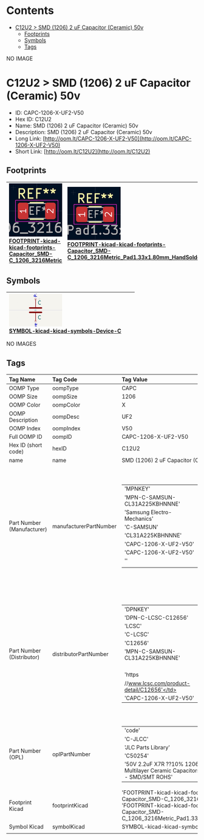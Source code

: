 



Contents
========

* [C12U2 > SMD (1206) 2 uF Capacitor (Ceramic) 50v](#c12u2--smd-1206-2-uf-capacitor-ceramic-50v)
	* [Footprints](#footprints)
	* [Symbols](#symbols)
	* [Tags](#tags)
  
NO IMAGE  
# C12U2 > SMD (1206) 2 uF Capacitor (Ceramic) 50v

- ID: CAPC-1206-X-UF2-V50
- Hex ID: C12U2
- Name: SMD (1206) 2 uF Capacitor (Ceramic) 50v
- Description: SMD (1206) 2 uF Capacitor (Ceramic) 50v
- Long Link: [http://oom.lt/CAPC-1206-X-UF2-V50](http://oom.lt/CAPC-1206-X-UF2-V50)
- Short Link: [http://oom.lt/C12U2](http://oom.lt/C12U2)

## Footprints
  

|[![](https://raw.githubusercontent.com/oomlout/oomlout_OOMP_eda_V2/main/FOOTPRINT/kicad/kicad-footprints/Capacitor_SMD/C_1206_3216Metric/image_140.png)<br>FOOTPRINT-kicad-kicad-footprints-Capacitor_SMD-C_1206_3216Metric](https://github.com/oomlout/oomlout_OOMP_eda_V2/tree/main/FOOTPRINT/kicad/kicad-footprints/Capacitor_SMD/C_1206_3216Metric/)|[![](https://raw.githubusercontent.com/oomlout/oomlout_OOMP_eda_V2/main/FOOTPRINT/kicad/kicad-footprints/Capacitor_SMD/C_1206_3216Metric_Pad1.33x1.80mm_HandSolder/image_140.png)<br>FOOTPRINT-kicad-kicad-footprints-Capacitor_SMD-C_1206_3216Metric_Pad1.33x1.80mm_HandSolder](https://github.com/oomlout/oomlout_OOMP_eda_V2/tree/main/FOOTPRINT/kicad/kicad-footprints/Capacitor_SMD/C_1206_3216Metric_Pad1.33x1.80mm_HandSolder/)||
| :--- | :--- | :--- |

## Symbols
  

|[![](https://raw.githubusercontent.com/oomlout/oomlout_OOMP_eda_V2/main/SYMBOL/kicad/kicad-symbols/Device/C/image_140.png)<br>SYMBOL-kicad-kicad-symbols-Device-C](https://github.com/oomlout/oomlout_OOMP_eda_V2/tree/main/SYMBOL/kicad/kicad-symbols/Device/C/)|||
| :--- | :--- | :--- |
  
NO IMAGES  
## Tags
  

|Tag Name|Tag Code|Tag Value|
| :--- | :--- | :--- |
|OOMP Type|oompType|CAPC|
|OOMP Size|oompSize|1206|
|OOMP Color|oompColor|X|
|OOMP Description|oompDesc|UF2|
|OOMP Index|oompIndex|V50|
|Full OOMP ID|oompID|CAPC-1206-X-UF2-V50|
|Hex ID (short code)|hexID|C12U2|
|name|name|SMD (1206) 2 uF Capacitor (Ceramic) 50v|
|Part Number (Manufacturer)|manufacturerPartNumber|<table><tr><td>'MPNKEY'</td></tr><tr><td> 'MPN-C-SAMSUN-CL31A225KBHNNNE'</td><td> 'MANUFACTURER'</td></tr><tr><td> 'Samsung Electro-Mechanics'</td><td> 'MANUCODE'</td></tr><tr><td> 'C-SAMSUN'</td><td> 'MPN'</td></tr><tr><td> 'CL31A225KBHNNNE'</td><td> 'OOMPIDPARTIAL'</td></tr><tr><td> 'CAPC-1206-X-UF2-V50'</td><td> 'OOMPID'</td></tr><tr><td> 'CAPC-1206-X-UF2-V50'</td><td> 'LINK'</td></tr><tr><td> ''</td><td> 'tags'</td></tr><tr><td> </td></tr></table></td><td> <table><tr><td>'MPNKEY'</td></tr><tr><td> 'MPN-C-FHGUAN-1206B225K500NT'</td><td> 'MANUFACTURER'</td></tr><tr><td> 'FH (Guangdong Fenghua Advanced Tech)'</td><td> 'MANUCODE'</td></tr><tr><td> 'C-FHGUAN'</td><td> 'MPN'</td></tr><tr><td> '1206B225K500NT'</td><td> 'OOMPIDPARTIAL'</td></tr><tr><td> 'CAPC-1206-X-UF2-V50'</td><td> 'OOMPID'</td></tr><tr><td> 'CAPC-1206-X-UF2-V50'</td><td> 'LINK'</td></tr><tr><td> ''</td><td> 'tags'</td></tr><tr><td> </td></tr></table></td><td> <table><tr><td>'MPNKEY'</td></tr><tr><td> 'MPN-C-SAMSUN-CL31B225KBHNNNE'</td><td> 'MANUFACTURER'</td></tr><tr><td> 'Samsung Electro-Mechanics'</td><td> 'MANUCODE'</td></tr><tr><td> 'C-SAMSUN'</td><td> 'MPN'</td></tr><tr><td> 'CL31B225KBHNNNE'</td><td> 'OOMPIDPARTIAL'</td></tr><tr><td> 'CAPC-1206-X-UF2-V50'</td><td> 'OOMPID'</td></tr><tr><td> 'CAPC-1206-X-UF2-V50'</td><td> 'LINK'</td></tr><tr><td> ''</td><td> 'tags'</td></tr><tr><td> 'STOCK</td></tr><tr><td>100K'</td></tr></table></td><td> <table><tr><td>'MPNKEY'</td></tr><tr><td> 'MPN-C-MURATA-GRM31CR71H225KA88L'</td><td> 'MANUFACTURER'</td></tr><tr><td> 'Murata Electronics'</td><td> 'MANUCODE'</td></tr><tr><td> 'C-MURATA'</td><td> 'MPN'</td></tr><tr><td> 'GRM31CR71H225KA88L'</td><td> 'OOMPIDPARTIAL'</td></tr><tr><td> 'CAPC-1206-X-UF2-V50'</td><td> 'OOMPID'</td></tr><tr><td> 'CAPC-1206-X-UF2-V50'</td><td> 'LINK'</td></tr><tr><td> ''</td><td> 'tags'</td></tr><tr><td> 'STOCK</td></tr><tr><td>1K'</td></tr></table></td><td> <table><tr><td>'MPNKEY'</td></tr><tr><td> 'MPN-C-MURATA-GCJ31CR71H225KA12L'</td><td> 'MANUFACTURER'</td></tr><tr><td> 'Murata Electronics'</td><td> 'MANUCODE'</td></tr><tr><td> 'C-MURATA'</td><td> 'MPN'</td></tr><tr><td> 'GCJ31CR71H225KA12L'</td><td> 'OOMPIDPARTIAL'</td></tr><tr><td> 'CAPC-1206-X-UF2-V50'</td><td> 'OOMPID'</td></tr><tr><td> 'CAPC-1206-X-UF2-V50'</td><td> 'LINK'</td></tr><tr><td> ''</td><td> 'tags'</td></tr><tr><td> 'STOCK</td></tr><tr><td>1K'</td></tr></table></td><td> <table><tr><td>'MPNKEY'</td></tr><tr><td> 'MPN-C-TAIYOY-UMK316B7225KL-T'</td><td> 'MANUFACTURER'</td></tr><tr><td> 'Taiyo Yuden'</td><td> 'MANUCODE'</td></tr><tr><td> 'C-TAIYOY'</td><td> 'MPN'</td></tr><tr><td> 'UMK316B7225KL-T'</td><td> 'OOMPIDPARTIAL'</td></tr><tr><td> 'CAPC-1206-X-UF2-V50'</td><td> 'OOMPID'</td></tr><tr><td> 'CAPC-1206-X-UF2-V50'</td><td> 'LINK'</td></tr><tr><td> ''</td><td> 'tags'</td></tr><tr><td> 'STOCK</td></tr><tr><td>1K'</td></tr></table></td><td> <table><tr><td>'MPNKEY'</td></tr><tr><td> 'MPN-C-MURATA-GCM31CR71H225KA55L'</td><td> 'MANUFACTURER'</td></tr><tr><td> 'Murata Electronics'</td><td> 'MANUCODE'</td></tr><tr><td> 'C-MURATA'</td><td> 'MPN'</td></tr><tr><td> 'GCM31CR71H225KA55L'</td><td> 'OOMPIDPARTIAL'</td></tr><tr><td> 'CAPC-1206-X-UF2-V50'</td><td> 'OOMPID'</td></tr><tr><td> 'CAPC-1206-X-UF2-V50'</td><td> 'LINK'</td></tr><tr><td> ''</td><td> 'tags'</td></tr><tr><td> 'STOCK</td></tr><tr><td>1K'</td></tr></table></td><td> <table><tr><td>'MPNKEY'</td></tr><tr><td> 'MPN-C-YAGEO-CC1206KKX7R9BB225'</td><td> 'MANUFACTURER'</td></tr><tr><td> 'YAGEO'</td><td> 'MANUCODE'</td></tr><tr><td> 'C-YAGEO'</td><td> 'MPN'</td></tr><tr><td> 'CC1206KKX7R9BB225'</td><td> 'OOMPIDPARTIAL'</td></tr><tr><td> 'CAPC-1206-X-UF2-V50'</td><td> 'OOMPID'</td></tr><tr><td> 'CAPC-1206-X-UF2-V50'</td><td> 'LINK'</td></tr><tr><td> ''</td><td> 'tags'</td></tr><tr><td> </td></tr></table></td><td> <table><tr><td>'MPNKEY'</td></tr><tr><td> 'MPN-C-KEMET-C1206C225K5RAC7800'</td><td> 'MANUFACTURER'</td></tr><tr><td> 'KEMET'</td><td> 'MANUCODE'</td></tr><tr><td> 'C-KEMET'</td><td> 'MPN'</td></tr><tr><td> 'C1206C225K5RAC7800'</td><td> 'OOMPIDPARTIAL'</td></tr><tr><td> 'CAPC-1206-X-UF2-V50'</td><td> 'OOMPID'</td></tr><tr><td> 'CAPC-1206-X-UF2-V50'</td><td> 'LINK'</td></tr><tr><td> ''</td><td> 'tags'</td></tr><tr><td> </td></tr></table></td><td> <table><tr><td>'MPNKEY'</td></tr><tr><td> 'MPN-C-WALSIN-1206F225Z500'</td><td> 'MANUFACTURER'</td></tr><tr><td> 'Walsin Tech Corp'</td><td> 'MANUCODE'</td></tr><tr><td> 'C-WALSIN'</td><td> 'MPN'</td></tr><tr><td> '1206F225Z500'</td><td> 'OOMPIDPARTIAL'</td></tr><tr><td> 'CAPC-1206-X-UF2-V50'</td><td> 'OOMPID'</td></tr><tr><td> 'CAPC-1206-X-UF2-V50'</td><td> 'LINK'</td></tr><tr><td> ''</td><td> 'tags'</td></tr><tr><td> </td></tr></table></td><td> <table><tr><td>'MPNKEY'</td></tr><tr><td> 'MPN-C-MURATA-KRM31KR71H225KH01L'</td><td> 'MANUFACTURER'</td></tr><tr><td> 'Murata Electronics'</td><td> 'MANUCODE'</td></tr><tr><td> 'C-MURATA'</td><td> 'MPN'</td></tr><tr><td> 'KRM31KR71H225KH01L'</td><td> 'OOMPIDPARTIAL'</td></tr><tr><td> 'CAPC-1206-X-UF2-V50'</td><td> 'OOMPID'</td></tr><tr><td> 'CAPC-1206-X-UF2-V50'</td><td> 'LINK'</td></tr><tr><td> ''</td><td> 'tags'</td></tr><tr><td> </td></tr></table></td><td> <table><tr><td>'MPNKEY'</td></tr><tr><td> 'MPN-C-FHGUAN-1206X225K500NT'</td><td> 'MANUFACTURER'</td></tr><tr><td> 'FH (Guangdong Fenghua Advanced Tech)'</td><td> 'MANUCODE'</td></tr><tr><td> 'C-FHGUAN'</td><td> 'MPN'</td></tr><tr><td> '1206X225K500NT'</td><td> 'OOMPIDPARTIAL'</td></tr><tr><td> 'CAPC-1206-X-UF2-V50'</td><td> 'OOMPID'</td></tr><tr><td> 'CAPC-1206-X-UF2-V50'</td><td> 'LINK'</td></tr><tr><td> ''</td><td> 'tags'</td></tr><tr><td> </td></tr></table></td><td> <table><tr><td>'MPNKEY'</td></tr><tr><td> 'MPN-C-CCTC-TCC1206X7R225K500FT'</td><td> 'MANUFACTURER'</td></tr><tr><td> 'CCTC'</td><td> 'MANUCODE'</td></tr><tr><td> 'C-CCTC'</td><td> 'MPN'</td></tr><tr><td> 'TCC1206X7R225K500FT'</td><td> 'OOMPIDPARTIAL'</td></tr><tr><td> 'CAPC-1206-X-UF2-V50'</td><td> 'OOMPID'</td></tr><tr><td> 'CAPC-1206-X-UF2-V50'</td><td> 'LINK'</td></tr><tr><td> ''</td><td> 'tags'</td></tr><tr><td> 'STOCK</td></tr><tr><td>10K'</td></tr></table></td><td> <table><tr><td>'MPNKEY'</td></tr><tr><td> 'MPN-C-SAMSUN-CL31B225KBHVPNE'</td><td> 'MANUFACTURER'</td></tr><tr><td> 'Samsung Electro-Mechanics'</td><td> 'MANUCODE'</td></tr><tr><td> 'C-SAMSUN'</td><td> 'MPN'</td></tr><tr><td> 'CL31B225KBHVPNE'</td><td> 'OOMPIDPARTIAL'</td></tr><tr><td> 'CAPC-1206-X-UF2-V50'</td><td> 'OOMPID'</td></tr><tr><td> 'CAPC-1206-X-UF2-V50'</td><td> 'LINK'</td></tr><tr><td> ''</td><td> 'tags'</td></tr><tr><td> 'STOCK</td></tr><tr><td>1K'</td></tr></table></td><td> <table><tr><td>'MPNKEY'</td></tr><tr><td> 'MPN-C-SAMSUN-CL31A225KB9LNNC'</td><td> 'MANUFACTURER'</td></tr><tr><td> 'Samsung Electro-Mechanics'</td><td> 'MANUCODE'</td></tr><tr><td> 'C-SAMSUN'</td><td> 'MPN'</td></tr><tr><td> 'CL31A225KB9LNNC'</td><td> 'OOMPIDPARTIAL'</td></tr><tr><td> 'CAPC-1206-X-UF2-V50'</td><td> 'OOMPID'</td></tr><tr><td> 'CAPC-1206-X-UF2-V50'</td><td> 'LINK'</td></tr><tr><td> ''</td><td> 'tags'</td></tr><tr><td> </td></tr></table></td><td> <table><tr><td>'MPNKEY'</td></tr><tr><td> 'MPN-C-TDK-CGA5L3X7R1H225KT0Y0S'</td><td> 'MANUFACTURER'</td></tr><tr><td> 'TDK'</td><td> 'MANUCODE'</td></tr><tr><td> 'C-TDK'</td><td> 'MPN'</td></tr><tr><td> 'CGA5L3X7R1H225KT0Y0S'</td><td> 'OOMPIDPARTIAL'</td></tr><tr><td> 'CAPC-1206-X-UF2-V50'</td><td> 'OOMPID'</td></tr><tr><td> 'CAPC-1206-X-UF2-V50'</td><td> 'LINK'</td></tr><tr><td> ''</td><td> 'tags'</td></tr><tr><td> </td></tr></table></td><td> <table><tr><td>'MPNKEY'</td></tr><tr><td> 'MPN-C-TDK-CGA5L3X7R1H225KT0Y0N'</td><td> 'MANUFACTURER'</td></tr><tr><td> 'TDK'</td><td> 'MANUCODE'</td></tr><tr><td> 'C-TDK'</td><td> 'MPN'</td></tr><tr><td> 'CGA5L3X7R1H225KT0Y0N'</td><td> 'OOMPIDPARTIAL'</td></tr><tr><td> 'CAPC-1206-X-UF2-V50'</td><td> 'OOMPID'</td></tr><tr><td> 'CAPC-1206-X-UF2-V50'</td><td> 'LINK'</td></tr><tr><td> ''</td><td> 'tags'</td></tr><tr><td> </td></tr></table></td><td> <table><tr><td>'MPNKEY'</td></tr><tr><td> 'MPN-C-SAMSUN-CL31B225KBHNFNE'</td><td> 'MANUFACTURER'</td></tr><tr><td> 'Samsung Electro-Mechanics'</td><td> 'MANUCODE'</td></tr><tr><td> 'C-SAMSUN'</td><td> 'MPN'</td></tr><tr><td> 'CL31B225KBHNFNE'</td><td> 'OOMPIDPARTIAL'</td></tr><tr><td> 'CAPC-1206-X-UF2-V50'</td><td> 'OOMPID'</td></tr><tr><td> 'CAPC-1206-X-UF2-V50'</td><td> 'LINK'</td></tr><tr><td> ''</td><td> 'tags'</td></tr><tr><td> </td></tr></table></td><td> <table><tr><td>'MPNKEY'</td></tr><tr><td> 'MPN-C-TAIYOY-UMK316B7225KLHT'</td><td> 'MANUFACTURER'</td></tr><tr><td> 'Taiyo Yuden'</td><td> 'MANUCODE'</td></tr><tr><td> 'C-TAIYOY'</td><td> 'MPN'</td></tr><tr><td> 'UMK316B7225KLHT'</td><td> 'OOMPIDPARTIAL'</td></tr><tr><td> 'CAPC-1206-X-UF2-V50'</td><td> 'OOMPID'</td></tr><tr><td> 'CAPC-1206-X-UF2-V50'</td><td> 'LINK'</td></tr><tr><td> ''</td><td> 'tags'</td></tr><tr><td> </td></tr></table></td><td> <table><tr><td>'MPNKEY'</td></tr><tr><td> 'MPN-C-WALSIN-1206B225K500CT'</td><td> 'MANUFACTURER'</td></tr><tr><td> 'Walsin Tech Corp'</td><td> 'MANUCODE'</td></tr><tr><td> 'C-WALSIN'</td><td> 'MPN'</td></tr><tr><td> '1206B225K500CT'</td><td> 'OOMPIDPARTIAL'</td></tr><tr><td> 'CAPC-1206-X-UF2-V50'</td><td> 'OOMPID'</td></tr><tr><td> 'CAPC-1206-X-UF2-V50'</td><td> 'LINK'</td></tr><tr><td> ''</td><td> 'tags'</td></tr><tr><td> </td></tr></table></td><td> <table><tr><td>'MPNKEY'</td></tr><tr><td> 'MPN-C-MURATA-GRJ31CR71H225KE11L'</td><td> 'MANUFACTURER'</td></tr><tr><td> 'Murata Electronics'</td><td> 'MANUCODE'</td></tr><tr><td> 'C-MURATA'</td><td> 'MPN'</td></tr><tr><td> 'GRJ31CR71H225KE11L'</td><td> 'OOMPIDPARTIAL'</td></tr><tr><td> 'CAPC-1206-X-UF2-V50'</td><td> 'OOMPID'</td></tr><tr><td> 'CAPC-1206-X-UF2-V50'</td><td> 'LINK'</td></tr><tr><td> ''</td><td> 'tags'</td></tr><tr><td> </td></tr></table></td><td> <table><tr><td>'MPNKEY'</td></tr><tr><td> 'MPN-C-TDK-C3216X7R1H225KT000E'</td><td> 'MANUFACTURER'</td></tr><tr><td> 'TDK'</td><td> 'MANUCODE'</td></tr><tr><td> 'C-TDK'</td><td> 'MPN'</td></tr><tr><td> 'C3216X7R1H225KT000E'</td><td> 'OOMPIDPARTIAL'</td></tr><tr><td> 'CAPC-1206-X-UF2-V50'</td><td> 'OOMPID'</td></tr><tr><td> 'CAPC-1206-X-UF2-V50'</td><td> 'LINK'</td></tr><tr><td> ''</td><td> 'tags'</td></tr><tr><td> 'STOCK</td></tr><tr><td>1K'</td></tr></table></td><td> <table><tr><td>'MPNKEY'</td></tr><tr><td> 'MPN-C-TDK-C3216X7R1H225KT000S'</td><td> 'MANUFACTURER'</td></tr><tr><td> 'TDK'</td><td> 'MANUCODE'</td></tr><tr><td> 'C-TDK'</td><td> 'MPN'</td></tr><tr><td> 'C3216X7R1H225KT000S'</td><td> 'OOMPIDPARTIAL'</td></tr><tr><td> 'CAPC-1206-X-UF2-V50'</td><td> 'OOMPID'</td></tr><tr><td> 'CAPC-1206-X-UF2-V50'</td><td> 'LINK'</td></tr><tr><td> ''</td><td> 'tags'</td></tr><tr><td> </td></tr></table></td><td> <table><tr><td>'MPNKEY'</td></tr><tr><td> 'MPN-C-MURATA-GCM31CR71H225KA40L'</td><td> 'MANUFACTURER'</td></tr><tr><td> 'Murata Electronics'</td><td> 'MANUCODE'</td></tr><tr><td> 'C-MURATA'</td><td> 'MPN'</td></tr><tr><td> 'GCM31CR71H225KA40L'</td><td> 'OOMPIDPARTIAL'</td></tr><tr><td> 'CAPC-1206-X-UF2-V50'</td><td> 'OOMPID'</td></tr><tr><td> 'CAPC-1206-X-UF2-V50'</td><td> 'LINK'</td></tr><tr><td> ''</td><td> 'tags'</td></tr><tr><td> </td></tr></table></td><td> <table><tr><td>'MPNKEY'</td></tr><tr><td> 'MPN-C-PSAPRO-FS31X225K500EPG'</td><td> 'MANUFACTURER'</td></tr><tr><td> 'PSA(Prosperity Dielectrics)'</td><td> 'MANUCODE'</td></tr><tr><td> 'C-PSAPRO'</td><td> 'MPN'</td></tr><tr><td> 'FS31X225K500EPG'</td><td> 'OOMPIDPARTIAL'</td></tr><tr><td> 'CAPC-1206-X-UF2-V50'</td><td> 'OOMPID'</td></tr><tr><td> 'CAPC-1206-X-UF2-V50'</td><td> 'LINK'</td></tr><tr><td> ''</td><td> 'tags'</td></tr><tr><td> 'STOCK</td></tr><tr><td>1K'</td></tr></table></td><td> <table><tr><td>'MPNKEY'</td></tr><tr><td> 'MPN-C-KEMET-C1206X225K5RACAUTO'</td><td> 'MANUFACTURER'</td></tr><tr><td> 'KEMET'</td><td> 'MANUCODE'</td></tr><tr><td> 'C-KEMET'</td><td> 'MPN'</td></tr><tr><td> 'C1206X225K5RACAUTO'</td><td> 'OOMPIDPARTIAL'</td></tr><tr><td> 'CAPC-1206-X-UF2-V50'</td><td> 'OOMPID'</td></tr><tr><td> 'CAPC-1206-X-UF2-V50'</td><td> 'LINK'</td></tr><tr><td> ''</td><td> 'tags'</td></tr><tr><td> </td></tr></table></td><td> <table><tr><td>'MPNKEY'</td></tr><tr><td> 'MPN-C-YAGEO-CC1206KKX5R9BB225'</td><td> 'MANUFACTURER'</td></tr><tr><td> 'YAGEO'</td><td> 'MANUCODE'</td></tr><tr><td> 'C-YAGEO'</td><td> 'MPN'</td></tr><tr><td> 'CC1206KKX5R9BB225'</td><td> 'OOMPIDPARTIAL'</td></tr><tr><td> 'CAPC-1206-X-UF2-V50'</td><td> 'OOMPID'</td></tr><tr><td> 'CAPC-1206-X-UF2-V50'</td><td> 'LINK'</td></tr><tr><td> ''</td><td> 'tags'</td></tr><tr><td> </td></tr></table></td><td> <table><tr><td>'MPNKEY'</td></tr><tr><td> 'MPN-C-YAGEO-CC1206ZKY5V9BB225'</td><td> 'MANUFACTURER'</td></tr><tr><td> 'YAGEO'</td><td> 'MANUCODE'</td></tr><tr><td> 'C-YAGEO'</td><td> 'MPN'</td></tr><tr><td> 'CC1206ZKY5V9BB225'</td><td> 'OOMPIDPARTIAL'</td></tr><tr><td> 'CAPC-1206-X-UF2-V50'</td><td> 'OOMPID'</td></tr><tr><td> 'CAPC-1206-X-UF2-V50'</td><td> 'LINK'</td></tr><tr><td> ''</td><td> 'tags'</td></tr><tr><td> </td></tr></table></td><td> <table><tr><td>'MPNKEY'</td></tr><tr><td> 'MPN-C-KYOCER-12065C225K4Z2A'</td><td> 'MANUFACTURER'</td></tr><tr><td> 'Kyocera AVX'</td><td> 'MANUCODE'</td></tr><tr><td> 'C-KYOCER'</td><td> 'MPN'</td></tr><tr><td> '12065C225K4Z2A'</td><td> 'OOMPIDPARTIAL'</td></tr><tr><td> 'CAPC-1206-X-UF2-V50'</td><td> 'OOMPID'</td></tr><tr><td> 'CAPC-1206-X-UF2-V50'</td><td> 'LINK'</td></tr><tr><td> ''</td><td> 'tags'</td></tr><tr><td> </td></tr></table></td><td> <table><tr><td>'MPNKEY'</td></tr><tr><td> 'MPN-C-KYOCER-12065C225KAT2A'</td><td> 'MANUFACTURER'</td></tr><tr><td> 'Kyocera AVX'</td><td> 'MANUCODE'</td></tr><tr><td> 'C-KYOCER'</td><td> 'MPN'</td></tr><tr><td> '12065C225KAT2A'</td><td> 'OOMPIDPARTIAL'</td></tr><tr><td> 'CAPC-1206-X-UF2-V50'</td><td> 'OOMPID'</td></tr><tr><td> 'CAPC-1206-X-UF2-V50'</td><td> 'LINK'</td></tr><tr><td> ''</td><td> 'tags'</td></tr><tr><td> </td></tr></table></td><td> <table><tr><td>'MPNKEY'</td></tr><tr><td> 'MPN-C-YAGEO-AC1206KKX7R9BB225'</td><td> 'MANUFACTURER'</td></tr><tr><td> 'YAGEO'</td><td> 'MANUCODE'</td></tr><tr><td> 'C-YAGEO'</td><td> 'MPN'</td></tr><tr><td> 'AC1206KKX7R9BB225'</td><td> 'OOMPIDPARTIAL'</td></tr><tr><td> 'CAPC-1206-X-UF2-V50'</td><td> 'OOMPID'</td></tr><tr><td> 'CAPC-1206-X-UF2-V50'</td><td> 'LINK'</td></tr><tr><td> ''</td><td> 'tags'</td></tr><tr><td> </td></tr></table></td><td> <table><tr><td>'MPNKEY'</td></tr><tr><td> 'MPN-C-KEMET-C1206C225J5RECAUTO'</td><td> 'MANUFACTURER'</td></tr><tr><td> 'KEMET'</td><td> 'MANUCODE'</td></tr><tr><td> 'C-KEMET'</td><td> 'MPN'</td></tr><tr><td> 'C1206C225J5RECAUTO'</td><td> 'OOMPIDPARTIAL'</td></tr><tr><td> 'CAPC-1206-X-UF2-V50'</td><td> 'OOMPID'</td></tr><tr><td> 'CAPC-1206-X-UF2-V50'</td><td> 'LINK'</td></tr><tr><td> ''</td><td> 'tags'</td></tr><tr><td> </td></tr></table></td><td> <table><tr><td>'MPNKEY'</td></tr><tr><td> 'MPN-C-KEMET-C1206C225M5RECAUTO'</td><td> 'MANUFACTURER'</td></tr><tr><td> 'KEMET'</td><td> 'MANUCODE'</td></tr><tr><td> 'C-KEMET'</td><td> 'MPN'</td></tr><tr><td> 'C1206C225M5RECAUTO'</td><td> 'OOMPIDPARTIAL'</td></tr><tr><td> 'CAPC-1206-X-UF2-V50'</td><td> 'OOMPID'</td></tr><tr><td> 'CAPC-1206-X-UF2-V50'</td><td> 'LINK'</td></tr><tr><td> ''</td><td> 'tags'</td></tr><tr><td> </td></tr></table></td><td> <table><tr><td>'MPNKEY'</td></tr><tr><td> 'MPN-C-TAIYOY-UMR316BC7225KL-T'</td><td> 'MANUFACTURER'</td></tr><tr><td> 'Taiyo Yuden'</td><td> 'MANUCODE'</td></tr><tr><td> 'C-TAIYOY'</td><td> 'MPN'</td></tr><tr><td> 'UMR316BC7225KL-T'</td><td> 'OOMPIDPARTIAL'</td></tr><tr><td> 'CAPC-1206-X-UF2-V50'</td><td> 'OOMPID'</td></tr><tr><td> 'CAPC-1206-X-UF2-V50'</td><td> 'LINK'</td></tr><tr><td> ''</td><td> 'tags'</td></tr><tr><td> </td></tr></table></td><td> <table><tr><td>'MPNKEY'</td></tr><tr><td> 'MPN-C-MURATA-KRM31KR71H225KH01K'</td><td> 'MANUFACTURER'</td></tr><tr><td> 'Murata Electronics'</td><td> 'MANUCODE'</td></tr><tr><td> 'C-MURATA'</td><td> 'MPN'</td></tr><tr><td> 'KRM31KR71H225KH01K'</td><td> 'OOMPIDPARTIAL'</td></tr><tr><td> 'CAPC-1206-X-UF2-V50'</td><td> 'OOMPID'</td></tr><tr><td> 'CAPC-1206-X-UF2-V50'</td><td> 'LINK'</td></tr><tr><td> ''</td><td> 'tags'</td></tr><tr><td> </td></tr></table>|
|Part Number (Distributor)|distributorPartNumber|<table><tr><td>'DPNKEY'</td></tr><tr><td> 'DPN-C-LCSC-C12656'</td><td> 'DISTRIBUTOR'</td></tr><tr><td> 'LCSC'</td><td> 'DISTRCODE'</td></tr><tr><td> 'C-LCSC'</td><td> 'DPN'</td></tr><tr><td> 'C12656'</td><td> 'MPN'</td></tr><tr><td> 'MPN-C-SAMSUN-CL31A225KBHNNNE'</td><td> 'TAGS'</td></tr><tr><td> </td><td> 'LINK'</td></tr><tr><td> 'https</td></tr><tr><td>//www.lcsc.com/product-detail/C12656'</td><td> 'OOMPID'</td></tr><tr><td> 'CAPC-1206-X-UF2-V50'</td></tr></table></td><td> <table><tr><td>'DPNKEY'</td></tr><tr><td> 'DPN-C-LCSC-C39619'</td><td> 'DISTRIBUTOR'</td></tr><tr><td> 'LCSC'</td><td> 'DISTRCODE'</td></tr><tr><td> 'C-LCSC'</td><td> 'DPN'</td></tr><tr><td> 'C39619'</td><td> 'MPN'</td></tr><tr><td> 'MPN-C-FHGUAN-1206B225K500NT'</td><td> 'TAGS'</td></tr><tr><td> 'STOCK</td></tr><tr><td>1K'</td><td> 'LINK'</td></tr><tr><td> 'https</td></tr><tr><td>//www.lcsc.com/product-detail/C39619'</td><td> 'OOMPID'</td></tr><tr><td> 'CAPC-1206-X-UF2-V50'</td></tr></table></td><td> <table><tr><td>'DPNKEY'</td></tr><tr><td> 'DPN-C-LCSC-C50254'</td><td> 'DISTRIBUTOR'</td></tr><tr><td> 'LCSC'</td><td> 'DISTRCODE'</td></tr><tr><td> 'C-LCSC'</td><td> 'DPN'</td></tr><tr><td> 'C50254'</td><td> 'MPN'</td></tr><tr><td> 'MPN-C-SAMSUN-CL31B225KBHNNNE'</td><td> 'TAGS'</td></tr><tr><td> 'STOCK</td></tr><tr><td>100K'</td><td> 'LINK'</td></tr><tr><td> 'https</td></tr><tr><td>//www.lcsc.com/product-detail/C50254'</td><td> 'OOMPID'</td></tr><tr><td> 'CAPC-1206-X-UF2-V50'</td></tr></table></td><td> <table><tr><td>'DPNKEY'</td></tr><tr><td> 'DPN-C-LCSC-C77095'</td><td> 'DISTRIBUTOR'</td></tr><tr><td> 'LCSC'</td><td> 'DISTRCODE'</td></tr><tr><td> 'C-LCSC'</td><td> 'DPN'</td></tr><tr><td> 'C77095'</td><td> 'MPN'</td></tr><tr><td> 'MPN-C-MURATA-GRM31CR71H225KA88L'</td><td> 'TAGS'</td></tr><tr><td> 'STOCK</td></tr><tr><td>1K'</td><td> 'LINK'</td></tr><tr><td> 'https</td></tr><tr><td>//www.lcsc.com/product-detail/C77095'</td><td> 'OOMPID'</td></tr><tr><td> 'CAPC-1206-X-UF2-V50'</td></tr></table></td><td> <table><tr><td>'DPNKEY'</td></tr><tr><td> 'DPN-C-LCSC-C90787'</td><td> 'DISTRIBUTOR'</td></tr><tr><td> 'LCSC'</td><td> 'DISTRCODE'</td></tr><tr><td> 'C-LCSC'</td><td> 'DPN'</td></tr><tr><td> 'C90787'</td><td> 'MPN'</td></tr><tr><td> 'MPN-C-MURATA-GCJ31CR71H225KA12L'</td><td> 'TAGS'</td></tr><tr><td> 'STOCK</td></tr><tr><td>1K'</td><td> 'LINK'</td></tr><tr><td> 'https</td></tr><tr><td>//www.lcsc.com/product-detail/C90787'</td><td> 'OOMPID'</td></tr><tr><td> 'CAPC-1206-X-UF2-V50'</td></tr></table></td><td> <table><tr><td>'DPNKEY'</td></tr><tr><td> 'DPN-C-LCSC-C92854'</td><td> 'DISTRIBUTOR'</td></tr><tr><td> 'LCSC'</td><td> 'DISTRCODE'</td></tr><tr><td> 'C-LCSC'</td><td> 'DPN'</td></tr><tr><td> 'C92854'</td><td> 'MPN'</td></tr><tr><td> 'MPN-C-TAIYOY-UMK316B7225KL-T'</td><td> 'TAGS'</td></tr><tr><td> 'STOCK</td></tr><tr><td>1K'</td><td> 'LINK'</td></tr><tr><td> 'https</td></tr><tr><td>//www.lcsc.com/product-detail/C92854'</td><td> 'OOMPID'</td></tr><tr><td> 'CAPC-1206-X-UF2-V50'</td></tr></table></td><td> <table><tr><td>'DPNKEY'</td></tr><tr><td> 'DPN-C-LCSC-C126604'</td><td> 'DISTRIBUTOR'</td></tr><tr><td> 'LCSC'</td><td> 'DISTRCODE'</td></tr><tr><td> 'C-LCSC'</td><td> 'DPN'</td></tr><tr><td> 'C126604'</td><td> 'MPN'</td></tr><tr><td> 'MPN-C-MURATA-GCM31CR71H225KA55L'</td><td> 'TAGS'</td></tr><tr><td> 'STOCK</td></tr><tr><td>1K'</td><td> 'LINK'</td></tr><tr><td> 'https</td></tr><tr><td>//www.lcsc.com/product-detail/C126604'</td><td> 'OOMPID'</td></tr><tr><td> 'CAPC-1206-X-UF2-V50'</td></tr></table></td><td> <table><tr><td>'DPNKEY'</td></tr><tr><td> 'DPN-C-LCSC-C133050'</td><td> 'DISTRIBUTOR'</td></tr><tr><td> 'LCSC'</td><td> 'DISTRCODE'</td></tr><tr><td> 'C-LCSC'</td><td> 'DPN'</td></tr><tr><td> 'C133050'</td><td> 'MPN'</td></tr><tr><td> 'MPN-C-YAGEO-CC1206KKX7R9BB225'</td><td> 'TAGS'</td></tr><tr><td> </td><td> 'LINK'</td></tr><tr><td> 'https</td></tr><tr><td>//www.lcsc.com/product-detail/C133050'</td><td> 'OOMPID'</td></tr><tr><td> 'CAPC-1206-X-UF2-V50'</td></tr></table></td><td> <table><tr><td>'DPNKEY'</td></tr><tr><td> 'DPN-C-LCSC-C141195'</td><td> 'DISTRIBUTOR'</td></tr><tr><td> 'LCSC'</td><td> 'DISTRCODE'</td></tr><tr><td> 'C-LCSC'</td><td> 'DPN'</td></tr><tr><td> 'C141195'</td><td> 'MPN'</td></tr><tr><td> 'MPN-C-KEMET-C1206C225K5RAC7800'</td><td> 'TAGS'</td></tr><tr><td> </td><td> 'LINK'</td></tr><tr><td> 'https</td></tr><tr><td>//www.lcsc.com/product-detail/C141195'</td><td> 'OOMPID'</td></tr><tr><td> 'CAPC-1206-X-UF2-V50'</td></tr></table></td><td> <table><tr><td>'DPNKEY'</td></tr><tr><td> 'DPN-C-LCSC-C152954'</td><td> 'DISTRIBUTOR'</td></tr><tr><td> 'LCSC'</td><td> 'DISTRCODE'</td></tr><tr><td> 'C-LCSC'</td><td> 'DPN'</td></tr><tr><td> 'C152954'</td><td> 'MPN'</td></tr><tr><td> 'MPN-C-WALSIN-1206F225Z500'</td><td> 'TAGS'</td></tr><tr><td> </td><td> 'LINK'</td></tr><tr><td> 'https</td></tr><tr><td>//www.lcsc.com/product-detail/C152954'</td><td> 'OOMPID'</td></tr><tr><td> 'CAPC-1206-X-UF2-V50'</td></tr></table></td><td> <table><tr><td>'DPNKEY'</td></tr><tr><td> 'DPN-C-LCSC-C162524'</td><td> 'DISTRIBUTOR'</td></tr><tr><td> 'LCSC'</td><td> 'DISTRCODE'</td></tr><tr><td> 'C-LCSC'</td><td> 'DPN'</td></tr><tr><td> 'C162524'</td><td> 'MPN'</td></tr><tr><td> 'MPN-C-MURATA-KRM31KR71H225KH01L'</td><td> 'TAGS'</td></tr><tr><td> </td><td> 'LINK'</td></tr><tr><td> 'https</td></tr><tr><td>//www.lcsc.com/product-detail/C162524'</td><td> 'OOMPID'</td></tr><tr><td> 'CAPC-1206-X-UF2-V50'</td></tr></table></td><td> <table><tr><td>'DPNKEY'</td></tr><tr><td> 'DPN-C-LCSC-C191542'</td><td> 'DISTRIBUTOR'</td></tr><tr><td> 'LCSC'</td><td> 'DISTRCODE'</td></tr><tr><td> 'C-LCSC'</td><td> 'DPN'</td></tr><tr><td> 'C191542'</td><td> 'MPN'</td></tr><tr><td> 'MPN-C-FHGUAN-1206X225K500NT'</td><td> 'TAGS'</td></tr><tr><td> </td><td> 'LINK'</td></tr><tr><td> 'https</td></tr><tr><td>//www.lcsc.com/product-detail/C191542'</td><td> 'OOMPID'</td></tr><tr><td> 'CAPC-1206-X-UF2-V50'</td></tr></table></td><td> <table><tr><td>'DPNKEY'</td></tr><tr><td> 'DPN-C-LCSC-C282852'</td><td> 'DISTRIBUTOR'</td></tr><tr><td> 'LCSC'</td><td> 'DISTRCODE'</td></tr><tr><td> 'C-LCSC'</td><td> 'DPN'</td></tr><tr><td> 'C282852'</td><td> 'MPN'</td></tr><tr><td> 'MPN-C-CCTC-TCC1206X7R225K500FT'</td><td> 'TAGS'</td></tr><tr><td> 'STOCK</td></tr><tr><td>10K'</td><td> 'LINK'</td></tr><tr><td> 'https</td></tr><tr><td>//www.lcsc.com/product-detail/C282852'</td><td> 'OOMPID'</td></tr><tr><td> 'CAPC-1206-X-UF2-V50'</td></tr></table></td><td> <table><tr><td>'DPNKEY'</td></tr><tr><td> 'DPN-C-LCSC-C307370'</td><td> 'DISTRIBUTOR'</td></tr><tr><td> 'LCSC'</td><td> 'DISTRCODE'</td></tr><tr><td> 'C-LCSC'</td><td> 'DPN'</td></tr><tr><td> 'C307370'</td><td> 'MPN'</td></tr><tr><td> 'MPN-C-SAMSUN-CL31B225KBHVPNE'</td><td> 'TAGS'</td></tr><tr><td> 'STOCK</td></tr><tr><td>1K'</td><td> 'LINK'</td></tr><tr><td> 'https</td></tr><tr><td>//www.lcsc.com/product-detail/C307370'</td><td> 'OOMPID'</td></tr><tr><td> 'CAPC-1206-X-UF2-V50'</td></tr></table></td><td> <table><tr><td>'DPNKEY'</td></tr><tr><td> 'DPN-C-LCSC-C318758'</td><td> 'DISTRIBUTOR'</td></tr><tr><td> 'LCSC'</td><td> 'DISTRCODE'</td></tr><tr><td> 'C-LCSC'</td><td> 'DPN'</td></tr><tr><td> 'C318758'</td><td> 'MPN'</td></tr><tr><td> 'MPN-C-SAMSUN-CL31A225KB9LNNC'</td><td> 'TAGS'</td></tr><tr><td> </td><td> 'LINK'</td></tr><tr><td> 'https</td></tr><tr><td>//www.lcsc.com/product-detail/C318758'</td><td> 'OOMPID'</td></tr><tr><td> 'CAPC-1206-X-UF2-V50'</td></tr></table></td><td> <table><tr><td>'DPNKEY'</td></tr><tr><td> 'DPN-C-LCSC-C338116'</td><td> 'DISTRIBUTOR'</td></tr><tr><td> 'LCSC'</td><td> 'DISTRCODE'</td></tr><tr><td> 'C-LCSC'</td><td> 'DPN'</td></tr><tr><td> 'C338116'</td><td> 'MPN'</td></tr><tr><td> 'MPN-C-TDK-CGA5L3X7R1H225KT0Y0S'</td><td> 'TAGS'</td></tr><tr><td> </td><td> 'LINK'</td></tr><tr><td> 'https</td></tr><tr><td>//www.lcsc.com/product-detail/C338116'</td><td> 'OOMPID'</td></tr><tr><td> 'CAPC-1206-X-UF2-V50'</td></tr></table></td><td> <table><tr><td>'DPNKEY'</td></tr><tr><td> 'DPN-C-LCSC-C342683'</td><td> 'DISTRIBUTOR'</td></tr><tr><td> 'LCSC'</td><td> 'DISTRCODE'</td></tr><tr><td> 'C-LCSC'</td><td> 'DPN'</td></tr><tr><td> 'C342683'</td><td> 'MPN'</td></tr><tr><td> 'MPN-C-TDK-CGA5L3X7R1H225KT0Y0N'</td><td> 'TAGS'</td></tr><tr><td> </td><td> 'LINK'</td></tr><tr><td> 'https</td></tr><tr><td>//www.lcsc.com/product-detail/C342683'</td><td> 'OOMPID'</td></tr><tr><td> 'CAPC-1206-X-UF2-V50'</td></tr></table></td><td> <table><tr><td>'DPNKEY'</td></tr><tr><td> 'DPN-C-LCSC-C377806'</td><td> 'DISTRIBUTOR'</td></tr><tr><td> 'LCSC'</td><td> 'DISTRCODE'</td></tr><tr><td> 'C-LCSC'</td><td> 'DPN'</td></tr><tr><td> 'C377806'</td><td> 'MPN'</td></tr><tr><td> 'MPN-C-SAMSUN-CL31B225KBHNFNE'</td><td> 'TAGS'</td></tr><tr><td> </td><td> 'LINK'</td></tr><tr><td> 'https</td></tr><tr><td>//www.lcsc.com/product-detail/C377806'</td><td> 'OOMPID'</td></tr><tr><td> 'CAPC-1206-X-UF2-V50'</td></tr></table></td><td> <table><tr><td>'DPNKEY'</td></tr><tr><td> 'DPN-C-LCSC-C386165'</td><td> 'DISTRIBUTOR'</td></tr><tr><td> 'LCSC'</td><td> 'DISTRCODE'</td></tr><tr><td> 'C-LCSC'</td><td> 'DPN'</td></tr><tr><td> 'C386165'</td><td> 'MPN'</td></tr><tr><td> 'MPN-C-TAIYOY-UMK316B7225KLHT'</td><td> 'TAGS'</td></tr><tr><td> </td><td> 'LINK'</td></tr><tr><td> 'https</td></tr><tr><td>//www.lcsc.com/product-detail/C386165'</td><td> 'OOMPID'</td></tr><tr><td> 'CAPC-1206-X-UF2-V50'</td></tr></table></td><td> <table><tr><td>'DPNKEY'</td></tr><tr><td> 'DPN-C-LCSC-C396788'</td><td> 'DISTRIBUTOR'</td></tr><tr><td> 'LCSC'</td><td> 'DISTRCODE'</td></tr><tr><td> 'C-LCSC'</td><td> 'DPN'</td></tr><tr><td> 'C396788'</td><td> 'MPN'</td></tr><tr><td> 'MPN-C-WALSIN-1206B225K500CT'</td><td> 'TAGS'</td></tr><tr><td> </td><td> 'LINK'</td></tr><tr><td> 'https</td></tr><tr><td>//www.lcsc.com/product-detail/C396788'</td><td> 'OOMPID'</td></tr><tr><td> 'CAPC-1206-X-UF2-V50'</td></tr></table></td><td> <table><tr><td>'DPNKEY'</td></tr><tr><td> 'DPN-C-LCSC-C410824'</td><td> 'DISTRIBUTOR'</td></tr><tr><td> 'LCSC'</td><td> 'DISTRCODE'</td></tr><tr><td> 'C-LCSC'</td><td> 'DPN'</td></tr><tr><td> 'C410824'</td><td> 'MPN'</td></tr><tr><td> 'MPN-C-FHGUAN-1206B225K500NT'</td><td> 'TAGS'</td></tr><tr><td> </td><td> 'LINK'</td></tr><tr><td> 'https</td></tr><tr><td>//www.lcsc.com/product-detail/C410824'</td><td> 'OOMPID'</td></tr><tr><td> 'CAPC-1206-X-UF2-V50'</td></tr></table></td><td> <table><tr><td>'DPNKEY'</td></tr><tr><td> 'DPN-C-LCSC-C426645'</td><td> 'DISTRIBUTOR'</td></tr><tr><td> 'LCSC'</td><td> 'DISTRCODE'</td></tr><tr><td> 'C-LCSC'</td><td> 'DPN'</td></tr><tr><td> 'C426645'</td><td> 'MPN'</td></tr><tr><td> 'MPN-C-MURATA-GRJ31CR71H225KE11L'</td><td> 'TAGS'</td></tr><tr><td> </td><td> 'LINK'</td></tr><tr><td> 'https</td></tr><tr><td>//www.lcsc.com/product-detail/C426645'</td><td> 'OOMPID'</td></tr><tr><td> 'CAPC-1206-X-UF2-V50'</td></tr></table></td><td> <table><tr><td>'DPNKEY'</td></tr><tr><td> 'DPN-C-LCSC-C432924'</td><td> 'DISTRIBUTOR'</td></tr><tr><td> 'LCSC'</td><td> 'DISTRCODE'</td></tr><tr><td> 'C-LCSC'</td><td> 'DPN'</td></tr><tr><td> 'C432924'</td><td> 'MPN'</td></tr><tr><td> 'MPN-C-TDK-C3216X7R1H225KT000E'</td><td> 'TAGS'</td></tr><tr><td> 'STOCK</td></tr><tr><td>1K'</td><td> 'LINK'</td></tr><tr><td> 'https</td></tr><tr><td>//www.lcsc.com/product-detail/C432924'</td><td> 'OOMPID'</td></tr><tr><td> 'CAPC-1206-X-UF2-V50'</td></tr></table></td><td> <table><tr><td>'DPNKEY'</td></tr><tr><td> 'DPN-C-LCSC-C508860'</td><td> 'DISTRIBUTOR'</td></tr><tr><td> 'LCSC'</td><td> 'DISTRCODE'</td></tr><tr><td> 'C-LCSC'</td><td> 'DPN'</td></tr><tr><td> 'C508860'</td><td> 'MPN'</td></tr><tr><td> 'MPN-C-TDK-C3216X7R1H225KT000S'</td><td> 'TAGS'</td></tr><tr><td> </td><td> 'LINK'</td></tr><tr><td> 'https</td></tr><tr><td>//www.lcsc.com/product-detail/C508860'</td><td> 'OOMPID'</td></tr><tr><td> 'CAPC-1206-X-UF2-V50'</td></tr></table></td><td> <table><tr><td>'DPNKEY'</td></tr><tr><td> 'DPN-C-LCSC-C521233'</td><td> 'DISTRIBUTOR'</td></tr><tr><td> 'LCSC'</td><td> 'DISTRCODE'</td></tr><tr><td> 'C-LCSC'</td><td> 'DPN'</td></tr><tr><td> 'C521233'</td><td> 'MPN'</td></tr><tr><td> 'MPN-C-MURATA-GCM31CR71H225KA40L'</td><td> 'TAGS'</td></tr><tr><td> </td><td> 'LINK'</td></tr><tr><td> 'https</td></tr><tr><td>//www.lcsc.com/product-detail/C521233'</td><td> 'OOMPID'</td></tr><tr><td> 'CAPC-1206-X-UF2-V50'</td></tr></table></td><td> <table><tr><td>'DPNKEY'</td></tr><tr><td> 'DPN-C-LCSC-C525351'</td><td> 'DISTRIBUTOR'</td></tr><tr><td> 'LCSC'</td><td> 'DISTRCODE'</td></tr><tr><td> 'C-LCSC'</td><td> 'DPN'</td></tr><tr><td> 'C525351'</td><td> 'MPN'</td></tr><tr><td> 'MPN-C-PSAPRO-FS31X225K500EPG'</td><td> 'TAGS'</td></tr><tr><td> 'STOCK</td></tr><tr><td>1K'</td><td> 'LINK'</td></tr><tr><td> 'https</td></tr><tr><td>//www.lcsc.com/product-detail/C525351'</td><td> 'OOMPID'</td></tr><tr><td> 'CAPC-1206-X-UF2-V50'</td></tr></table></td><td> <table><tr><td>'DPNKEY'</td></tr><tr><td> 'DPN-C-LCSC-C561842'</td><td> 'DISTRIBUTOR'</td></tr><tr><td> 'LCSC'</td><td> 'DISTRCODE'</td></tr><tr><td> 'C-LCSC'</td><td> 'DPN'</td></tr><tr><td> 'C561842'</td><td> 'MPN'</td></tr><tr><td> 'MPN-C-KEMET-C1206X225K5RACAUTO'</td><td> 'TAGS'</td></tr><tr><td> </td><td> 'LINK'</td></tr><tr><td> 'https</td></tr><tr><td>//www.lcsc.com/product-detail/C561842'</td><td> 'OOMPID'</td></tr><tr><td> 'CAPC-1206-X-UF2-V50'</td></tr></table></td><td> <table><tr><td>'DPNKEY'</td></tr><tr><td> 'DPN-C-LCSC-C577210'</td><td> 'DISTRIBUTOR'</td></tr><tr><td> 'LCSC'</td><td> 'DISTRCODE'</td></tr><tr><td> 'C-LCSC'</td><td> 'DPN'</td></tr><tr><td> 'C577210'</td><td> 'MPN'</td></tr><tr><td> 'MPN-C-YAGEO-CC1206KKX5R9BB225'</td><td> 'TAGS'</td></tr><tr><td> </td><td> 'LINK'</td></tr><tr><td> 'https</td></tr><tr><td>//www.lcsc.com/product-detail/C577210'</td><td> 'OOMPID'</td></tr><tr><td> 'CAPC-1206-X-UF2-V50'</td></tr></table></td><td> <table><tr><td>'DPNKEY'</td></tr><tr><td> 'DPN-C-LCSC-C577253'</td><td> 'DISTRIBUTOR'</td></tr><tr><td> 'LCSC'</td><td> 'DISTRCODE'</td></tr><tr><td> 'C-LCSC'</td><td> 'DPN'</td></tr><tr><td> 'C577253'</td><td> 'MPN'</td></tr><tr><td> 'MPN-C-YAGEO-CC1206ZKY5V9BB225'</td><td> 'TAGS'</td></tr><tr><td> </td><td> 'LINK'</td></tr><tr><td> 'https</td></tr><tr><td>//www.lcsc.com/product-detail/C577253'</td><td> 'OOMPID'</td></tr><tr><td> 'CAPC-1206-X-UF2-V50'</td></tr></table></td><td> <table><tr><td>'DPNKEY'</td></tr><tr><td> 'DPN-C-LCSC-C597513'</td><td> 'DISTRIBUTOR'</td></tr><tr><td> 'LCSC'</td><td> 'DISTRCODE'</td></tr><tr><td> 'C-LCSC'</td><td> 'DPN'</td></tr><tr><td> 'C597513'</td><td> 'MPN'</td></tr><tr><td> 'MPN-C-KYOCER-12065C225K4Z2A'</td><td> 'TAGS'</td></tr><tr><td> </td><td> 'LINK'</td></tr><tr><td> 'https</td></tr><tr><td>//www.lcsc.com/product-detail/C597513'</td><td> 'OOMPID'</td></tr><tr><td> 'CAPC-1206-X-UF2-V50'</td></tr></table></td><td> <table><tr><td>'DPNKEY'</td></tr><tr><td> 'DPN-C-LCSC-C597514'</td><td> 'DISTRIBUTOR'</td></tr><tr><td> 'LCSC'</td><td> 'DISTRCODE'</td></tr><tr><td> 'C-LCSC'</td><td> 'DPN'</td></tr><tr><td> 'C597514'</td><td> 'MPN'</td></tr><tr><td> 'MPN-C-KYOCER-12065C225KAT2A'</td><td> 'TAGS'</td></tr><tr><td> </td><td> 'LINK'</td></tr><tr><td> 'https</td></tr><tr><td>//www.lcsc.com/product-detail/C597514'</td><td> 'OOMPID'</td></tr><tr><td> 'CAPC-1206-X-UF2-V50'</td></tr></table></td><td> <table><tr><td>'DPNKEY'</td></tr><tr><td> 'DPN-C-LCSC-C726606'</td><td> 'DISTRIBUTOR'</td></tr><tr><td> 'LCSC'</td><td> 'DISTRCODE'</td></tr><tr><td> 'C-LCSC'</td><td> 'DPN'</td></tr><tr><td> 'C726606'</td><td> 'MPN'</td></tr><tr><td> 'MPN-C-YAGEO-AC1206KKX7R9BB225'</td><td> 'TAGS'</td></tr><tr><td> </td><td> 'LINK'</td></tr><tr><td> 'https</td></tr><tr><td>//www.lcsc.com/product-detail/C726606'</td><td> 'OOMPID'</td></tr><tr><td> 'CAPC-1206-X-UF2-V50'</td></tr></table></td><td> <table><tr><td>'DPNKEY'</td></tr><tr><td> 'DPN-C-LCSC-C1513220'</td><td> 'DISTRIBUTOR'</td></tr><tr><td> 'LCSC'</td><td> 'DISTRCODE'</td></tr><tr><td> 'C-LCSC'</td><td> 'DPN'</td></tr><tr><td> 'C1513220'</td><td> 'MPN'</td></tr><tr><td> 'MPN-C-KEMET-C1206C225J5RECAUTO'</td><td> 'TAGS'</td></tr><tr><td> </td><td> 'LINK'</td></tr><tr><td> 'https</td></tr><tr><td>//www.lcsc.com/product-detail/C1513220'</td><td> 'OOMPID'</td></tr><tr><td> 'CAPC-1206-X-UF2-V50'</td></tr></table></td><td> <table><tr><td>'DPNKEY'</td></tr><tr><td> 'DPN-C-LCSC-C1513270'</td><td> 'DISTRIBUTOR'</td></tr><tr><td> 'LCSC'</td><td> 'DISTRCODE'</td></tr><tr><td> 'C-LCSC'</td><td> 'DPN'</td></tr><tr><td> 'C1513270'</td><td> 'MPN'</td></tr><tr><td> 'MPN-C-KEMET-C1206C225M5RECAUTO'</td><td> 'TAGS'</td></tr><tr><td> </td><td> 'LINK'</td></tr><tr><td> 'https</td></tr><tr><td>//www.lcsc.com/product-detail/C1513270'</td><td> 'OOMPID'</td></tr><tr><td> 'CAPC-1206-X-UF2-V50'</td></tr></table></td><td> <table><tr><td>'DPNKEY'</td></tr><tr><td> 'DPN-C-LCSC-C1517798'</td><td> 'DISTRIBUTOR'</td></tr><tr><td> 'LCSC'</td><td> 'DISTRCODE'</td></tr><tr><td> 'C-LCSC'</td><td> 'DPN'</td></tr><tr><td> 'C1517798'</td><td> 'MPN'</td></tr><tr><td> 'MPN-C-TAIYOY-UMR316BC7225KL-T'</td><td> 'TAGS'</td></tr><tr><td> </td><td> 'LINK'</td></tr><tr><td> 'https</td></tr><tr><td>//www.lcsc.com/product-detail/C1517798'</td><td> 'OOMPID'</td></tr><tr><td> 'CAPC-1206-X-UF2-V50'</td></tr></table></td><td> <table><tr><td>'DPNKEY'</td></tr><tr><td> 'DPN-C-LCSC-C2318952'</td><td> 'DISTRIBUTOR'</td></tr><tr><td> 'LCSC'</td><td> 'DISTRCODE'</td></tr><tr><td> 'C-LCSC'</td><td> 'DPN'</td></tr><tr><td> 'C2318952'</td><td> 'MPN'</td></tr><tr><td> 'MPN-C-MURATA-KRM31KR71H225KH01K'</td><td> 'TAGS'</td></tr><tr><td> </td><td> 'LINK'</td></tr><tr><td> 'https</td></tr><tr><td>//www.lcsc.com/product-detail/C2318952'</td><td> 'OOMPID'</td></tr><tr><td> 'CAPC-1206-X-UF2-V50'</td></tr></table>|
|Part Number (OPL)|oplPartNumber|<table><tr><td>'code'</td></tr><tr><td> 'C-JLCC'</td><td> 'name'</td></tr><tr><td> 'JLC Parts Library'</td><td> 'partID'</td></tr><tr><td> 'C50254'</td><td> 'partName'</td></tr><tr><td> '50V 2.2uF X7R ??10% 1206  Multilayer Ceramic Capacitors MLCC - SMD/SMT ROHS'</td></tr></table>|
|Footprint Kicad|footprintKicad|'FOOTPRINT-kicad-kicad-footprints-Capacitor_SMD-C_1206_3216Metric', 'FOOTPRINT-kicad-kicad-footprints-Capacitor_SMD-C_1206_3216Metric_Pad1.33x1.80mm_HandSolder'|
|Symbol Kicad|symbolKicad|SYMBOL-kicad-kicad-symbols-Device-C|
||||
